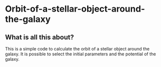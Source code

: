 # Orbit-of-a-stellar-object-around-the-galaxy

## What is all this about?

This is a simple code to calculate the orbit of a stellar object around the galaxy. It is possible to select the initial parameters and the potential of the galaxy.
